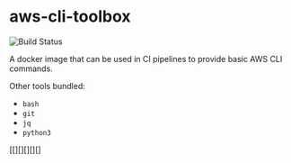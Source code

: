 # aws-cli-toolbox

![Build Status](https://github.com/henrist/aws-cli-toolbox/workflows/CI/badge.svg)

A docker image that can be used in CI pipelines to provide
basic AWS CLI commands.

Other tools bundled:

* `bash`
* `git`
* `jq`
* `python3`

[[][][][][]
